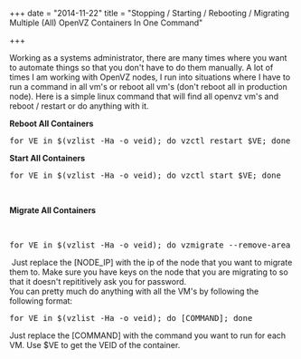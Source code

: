 +++
date = "2014-11-22"
title = "Stopping / Starting / Rebooting / Migrating Multiple (All) OpenVZ Containers In One Command"

+++

Working as a systems administrator, there are many times where you want to automate things so that you don't have to do them manually. A lot of times I am working with OpenVZ nodes, I run into situations where I have to run a command in all vm's or reboot all vm's (don't reboot all in production node). Here is a simple linux command that will find all openvz vm's and reboot / restart or do anything with it.

<b>Reboot All Containers</b>
<div class="postContent">
<pre>for VE in $(vzlist -Ha -o veid); do vzctl restart $VE; done</pre>
<b>Start All Containers</b>
<pre>for VE in $(vzlist -Ha -o veid); do vzctl start $VE; done</pre>
&nbsp;

<b>Migrate All Containers</b>

</div>
&nbsp;
<div class="postContent">
<pre>for VE in $(vzlist -Ha -o veid); do vzmigrate --remove-area no --keep-dst [NODE_IP] $VE; done
</pre>
</div>
<div class="postBookmarks"> Just replace the [NODE_IP] with the ip of the node that you want to migrate them to. Make sure you have keys on the node that you are migrating to so that it doesn't repititively ask you for password.</div>
<div class="postBookmarks"></div>
<div class="postBookmarks">You can pretty much do anything with all the VM's by following the following format:</div>
<div class="postBookmarks">
<div class="postContent">
<pre>for VE in $(vzlist -Ha -o veid); do [COMMAND]; done
</pre>
Just replace the [COMMAND] with the command you want to run for each VM. Use $VE to get the VEID of the container.

</div>
</div>
